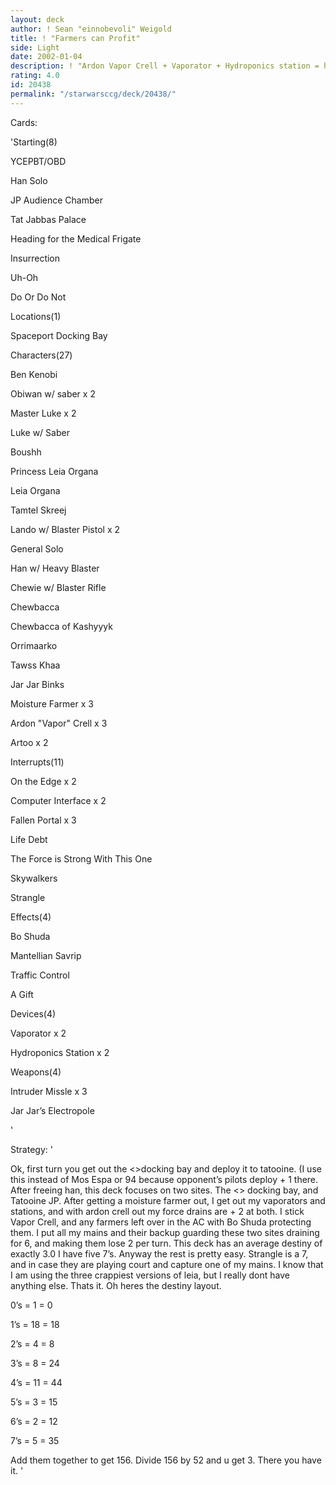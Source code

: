 ```yaml
---
layout: deck
author: ! Sean "einnobevoli" Weigold
title: ! "Farmers can Profit"
side: Light
date: 2002-01-04
description: ! "Ardon Vapor Crell + Vaporator + Hydroponics station = high force drains."
rating: 4.0
id: 20438
permalink: "/starwarsccg/deck/20438/"
---
```

Cards: 

'Starting(8)

YCEPBT/OBD

Han Solo

JP Audience Chamber

Tat Jabbas Palace

Heading for the Medical Frigate

Insurrection

Uh-Oh

Do Or Do Not


Locations(1)

Spaceport Docking Bay


Characters(27)

Ben Kenobi

Obiwan w/ saber x 2

Master Luke x 2

Luke w/ Saber

Boushh

Princess Leia Organa

Leia Organa

Tamtel Skreej

Lando w/ Blaster Pistol x 2

General Solo

Han w/ Heavy Blaster 

Chewie w/ Blaster Rifle

Chewbacca

Chewbacca of Kashyyyk

Orrimaarko

Tawss Khaa

Jar Jar Binks

Moisture Farmer x 3

Ardon "Vapor" Crell x 3

Artoo x 2


Interrupts(11)

On the Edge x 2

Computer Interface x 2

Fallen Portal x 3

Life Debt

The Force is Strong With This One

Skywalkers

Strangle


Effects(4)

Bo Shuda

Mantellian Savrip

Traffic Control

A Gift


Devices(4)

Vaporator x 2

Hydroponics Station x 2


Weapons(4)

Intruder Missle x 3

Jar Jar’s Electropole 



'

Strategy: '

Ok, first turn you get out the <>docking bay and deploy it to tatooine. (I use this instead of Mos Espa or 94 because opponent’s pilots deploy + 1 there. After freeing han, this deck focuses on two sites. The <> docking bay, and Tatooine JP. After getting a moisture farmer out, I get out my vaporators and stations, and with ardon crell out my force drains are + 2 at both. I stick Vapor Crell, and any farmers left over in the AC with Bo Shuda protecting them. I put all my mains and their backup guarding these two sites draining for 6, and making them lose 2 per turn. This deck has an average destiny of exactly 3.0 I have five 7’s. Anyway the rest is pretty easy. Strangle is a 7, and in case they are playing court and capture one of my mains. I know that I am using the three crappiest versions of leia, but I really dont have anything else. Thats it. Oh heres the destiny layout.


0’s = 1     = 0

1’s = 18    = 18

2’s = 4     = 8

3’s = 8     = 24

4’s = 11    = 44

5’s = 3     = 15

6’s = 2     = 12

7’s = 5     = 35



Add them together to get 156. Divide 156 by 52 and u get 3. There you have it. '
